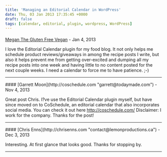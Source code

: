 ```yaml
---
title: 'Managing an Editorial Calendar in WordPress'
date: Thu, 03 Jan 2013 17:35:45 +0000
draft: false
tags: [calendar, editorial, plugin, wordpress, WordPress]
---
```



#### 
[Megan The Gluten Free Vegan](http://www.theglutenfreevegan.com "megan@theglutenfreevegan.com") - <time datetime="2013-01-03 12:07:42">Jan 4, 2013</time>

I love the Editorial Calendar plugin for my food blog. It not only helps me schedule product reviews/giveaways in among the recipe posts I write, but also it helps prevent me from getting over-excited and dumping all my recipe posts into one week and having little to no content posted for the next couple weeks. I need a calendar to force me to have patience. ;-)
<hr />
#### 
[Garrett Moon](http://coschedule.com "garrett@todaymade.com") - <time datetime="2013-11-14 11:08:42">Nov 4, 2013</time>

Great post Chris. I?ve use the Editorial Calendar plugin myself, but have since moved on to CoSchedule, an editorial calendar that also incorporates social media. You can check it out here http://coschedule.com/ Disclaimer: I work for the company. Thanks for the post!
<hr />
#### 
[Chris Enns](http://chrisenns.com "contact@lemonproductions.ca") - <time datetime="2013-12-04 09:37:45">Dec 3, 2013</time>

Interesting. At first glance that looks good. Thanks for stopping by.
<hr />
